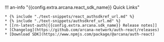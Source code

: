 !!! an-info "{{config.extra.arcana.react_sdk_name}} Quick Links"

    * {% include "./text-snippets/react_authsdkref_url.md" %}
    * {% include "./text-snippets/authsdkref_url.md" %}
    * [[rn-latest-auth|{{config.extra.arcana.sdk_name}} Release notes]]
    * [Changelog](https://github.com/arcana-network/auth-react/releases)
    * [Download SDK](https://www.npmjs.com/package/@arcana/auth-react)